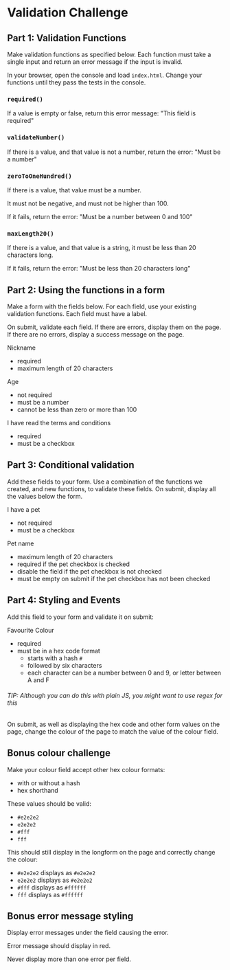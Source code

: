 
# Validation Challenge

## Part 1: Validation Functions

Make validation functions as specified below. Each function
must take a single input and return an error message if the input is invalid.

In your browser, open the console and load `index.html`.
Change your functions until they pass the tests in the console.

### `required()`

If a value is empty or false, return this error message: "This field is required"

### `validateNumber()`

If there is a value, and that value is not a number, return the error: "Must be a number"

### `zeroToOneHundred()`

If there is a value, that value must be a number.

It must not be negative, and must not be higher than 100.

If it fails, return the error: "Must be a number between 0 and 100"

### `maxLength20()`

If there is a value, and that value is a string, it must be less than 20 characters long.

If it fails, return the error: "Must be less than 20 characters long"

## Part 2: Using the functions in a form

Make a form with the fields below. For each field, use your existing validation functions.
Each field must have a label.

On submit, validate each field. If there are errors, display them on the page.
If there are no errors, display a success message on the page.

Nickname
- required
- maximum length of 20 characters

Age
- not required
- must be a number
- cannot be less than zero or more than 100

I have read the terms and conditions
- required
- must be a checkbox

## Part 3: Conditional validation

Add these fields to your form.
Use a combination of the functions we created, and new functions, to validate these fields.
On submit, display all the values below the form.

I have a pet
- not required
- must be a checkbox

Pet name
- maximum length of 20 characters
- required if the pet checkbox is checked
- disable the field if the pet checkbox is not checked
- must be empty on submit if the pet checkbox has not been checked

## Part 4: Styling and Events

Add this field to your form and validate it on submit:

Favourite Colour
- required
- must be in a hex code format
    - starts with a hash `#`
    - followed by six characters
    - each character can be a number between 0 and 9, or letter between A and F

###### TIP: Although you can do this with plain JS, you might want to use regex for this

On submit, as well as displaying the hex code and other form values on the page,
change the colour of the page to match the value of the colour field.

## Bonus colour challenge

Make your colour field accept other hex colour formats:

- with or without a hash 
- hex shorthand

These values should be valid:

- `#e2e2e2`
- `e2e2e2`
- `#fff`
- `fff`

This should still display in the longform on the page and correctly change the colour:

- `#e2e2e2` displays as `#e2e2e2`
- `e2e2e2` displays as `#e2e2e2`
- `#fff` displays as `#ffffff`
- `fff` displays as `#ffffff`

## Bonus error message styling

Display error messages under the field causing the error.

Error message should display in red.

Never display more than one error per field.
